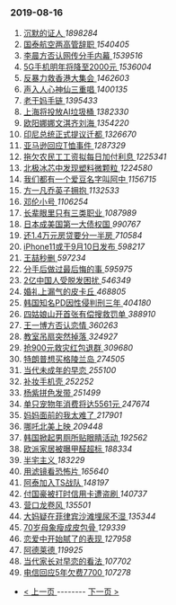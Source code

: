 ### 2019-08-16 
1. [ 沉默的证人 ](https://s.weibo.com/weibo?q=%E6%B2%89%E9%BB%98%E7%9A%84%E8%AF%81%E4%BA%BA&Refer=top) *1898284*
1. [ 国泰航空两高管辞职 ](https://s.weibo.com/weibo?q=%23%E5%9B%BD%E6%B3%B0%E8%88%AA%E7%A9%BA%E4%B8%A4%E9%AB%98%E7%AE%A1%E8%BE%9E%E8%81%8C%23&Refer=top) *1540405*
1. [ 李晨方否认网传分手内幕 ](https://s.weibo.com/weibo?q=%E6%9D%8E%E6%99%A8%E6%96%B9%E5%90%A6%E8%AE%A4%E7%BD%91%E4%BC%A0%E5%88%86%E6%89%8B%E5%86%85%E5%B9%95&Refer=top) *1539516*
1. [ 5G手机明年将降至2000元 ](https://s.weibo.com/weibo?q=%235G%E6%89%8B%E6%9C%BA%E6%98%8E%E5%B9%B4%E5%B0%86%E9%99%8D%E8%87%B32000%E5%85%83%23&Refer=top) *1536004*
1. [ 反暴力救香港大集会 ](https://s.weibo.com/weibo?q=%23%E5%8F%8D%E6%9A%B4%E5%8A%9B%E6%95%91%E9%A6%99%E6%B8%AF%E5%A4%A7%E9%9B%86%E4%BC%9A%23&Refer=top) *1462603*
1. [ 声入人心神仙三重唱 ](https://s.weibo.com/weibo?q=%23%E5%A3%B0%E5%85%A5%E4%BA%BA%E5%BF%83%E7%A5%9E%E4%BB%99%E4%B8%89%E9%87%8D%E5%94%B1%23&Refer=top) *1400135*
1. [ 老干妈手链 ](https://s.weibo.com/weibo?q=%23%E8%80%81%E5%B9%B2%E5%A6%88%E6%89%8B%E9%93%BE%23&Refer=top) *1395433*
1. [ 上海将投放AI垃圾桶 ](https://s.weibo.com/weibo?q=%23%E4%B8%8A%E6%B5%B7%E5%B0%86%E6%8A%95%E6%94%BEAI%E5%9E%83%E5%9C%BE%E6%A1%B6%23&Refer=top) *1382330*
1. [ 欧阳娜娜文淇齐刘海 ](https://s.weibo.com/weibo?q=%23%E6%AC%A7%E9%98%B3%E5%A8%9C%E5%A8%9C%E6%96%87%E6%B7%87%E9%BD%90%E5%88%98%E6%B5%B7%23&Refer=top) *1354220*
1. [ 印尼总统正式提议迁都 ](https://s.weibo.com/weibo?q=%E5%8D%B0%E5%B0%BC%E6%80%BB%E7%BB%9F%E6%AD%A3%E5%BC%8F%E6%8F%90%E8%AE%AE%E8%BF%81%E9%83%BD&Refer=top) *1326670*
1. [ 亚马逊回应T恤事件 ](https://s.weibo.com/weibo?q=%23%E4%BA%9A%E9%A9%AC%E9%80%8A%E5%9B%9E%E5%BA%94T%E6%81%A4%E4%BA%8B%E4%BB%B6%23&Refer=top) *1287329*
1. [ 拖欠农民工工资拟每日加付利息 ](https://s.weibo.com/weibo?q=%E6%8B%96%E6%AC%A0%E5%86%9C%E6%B0%91%E5%B7%A5%E5%B7%A5%E8%B5%84%E6%8B%9F%E6%AF%8F%E6%97%A5%E5%8A%A0%E4%BB%98%E5%88%A9%E6%81%AF&Refer=top) *1225341*
1. [ 北极冰芯中发现塑料微颗粒 ](https://s.weibo.com/weibo?q=%23%E5%8C%97%E6%9E%81%E5%86%B0%E8%8A%AF%E4%B8%AD%E5%8F%91%E7%8E%B0%E5%A1%91%E6%96%99%E5%BE%AE%E9%A2%97%E7%B2%92%23&Refer=top) *1224580*
1. [ 我们都有一个爱豆名字叫阿中 ](https://s.weibo.com/weibo?q=%23%E6%88%91%E4%BB%AC%E9%83%BD%E6%9C%89%E4%B8%80%E4%B8%AA%E7%88%B1%E8%B1%86%E5%90%8D%E5%AD%97%E5%8F%AB%E9%98%BF%E4%B8%AD%23&Refer=top) *1156715*
1. [ 方一凡乔英子拥抱 ](https://s.weibo.com/weibo?q=%23%E6%96%B9%E4%B8%80%E5%87%A1%E4%B9%94%E8%8B%B1%E5%AD%90%E6%8B%A5%E6%8A%B1%23&Refer=top) *1132533*
1. [ 邓伦小号 ](https://s.weibo.com/weibo?q=%23%E9%82%93%E4%BC%A6%E5%B0%8F%E5%8F%B7%23&Refer=top) *1106254*
1. [ 长辈眼里只有三类职业 ](https://s.weibo.com/weibo?q=%23%E9%95%BF%E8%BE%88%E7%9C%BC%E9%87%8C%E5%8F%AA%E6%9C%89%E4%B8%89%E7%B1%BB%E8%81%8C%E4%B8%9A%23&Refer=top) *1087989*
1. [ 日本成美国第一大债权国 ](https://s.weibo.com/weibo?q=%E6%97%A5%E6%9C%AC%E6%88%90%E7%BE%8E%E5%9B%BD%E7%AC%AC%E4%B8%80%E5%A4%A7%E5%80%BA%E6%9D%83%E5%9B%BD&Refer=top) *990767*
1. [ 还1.4万元房贷要分一半房 ](https://s.weibo.com/weibo?q=%23%E8%BF%981.4%E4%B8%87%E5%85%83%E6%88%BF%E8%B4%B7%E8%A6%81%E5%88%86%E4%B8%80%E5%8D%8A%E6%88%BF%23&Refer=top) *710584*
1. [ iPhone11或于9月10日发布 ](https://s.weibo.com/weibo?q=%23iPhone11%E6%88%96%E4%BA%8E9%E6%9C%8810%E6%97%A5%E5%8F%91%E5%B8%83%23&Refer=top) *598217*
1. [ 王喆秒删 ](https://s.weibo.com/weibo?q=%23%E7%8E%8B%E5%96%86%E7%A7%92%E5%88%A0%23&Refer=top) *597234*
1. [ 分手后做过最后悔的事 ](https://s.weibo.com/weibo?q=%23%E5%88%86%E6%89%8B%E5%90%8E%E5%81%9A%E8%BF%87%E6%9C%80%E5%90%8E%E6%82%94%E7%9A%84%E4%BA%8B%23&Refer=top) *595975*
1. [ 2亿中国人受脱发困扰 ](https://s.weibo.com/weibo?q=%232%E4%BA%BF%E4%B8%AD%E5%9B%BD%E4%BA%BA%E5%8F%97%E8%84%B1%E5%8F%91%E5%9B%B0%E6%89%B0%23&Refer=top) *546349*
1. [ 婚礼上漏气的皮卡丘 ](https://s.weibo.com/weibo?q=%23%E5%A9%9A%E7%A4%BC%E4%B8%8A%E6%BC%8F%E6%B0%94%E7%9A%84%E7%9A%AE%E5%8D%A1%E4%B8%98%23&Refer=top) *468805*
1. [ 韩国知名PD因性侵判刑三年 ](https://s.weibo.com/weibo?q=%23%E9%9F%A9%E5%9B%BD%E7%9F%A5%E5%90%8DPD%E5%9B%A0%E6%80%A7%E4%BE%B5%E5%88%A4%E5%88%91%E4%B8%89%E5%B9%B4%23&Refer=top) *404180*
1. [ 四姑娘山开首张有偿搜救罚单 ](https://s.weibo.com/weibo?q=%E5%9B%9B%E5%A7%91%E5%A8%98%E5%B1%B1%E5%BC%80%E9%A6%96%E5%BC%A0%E6%9C%89%E5%81%BF%E6%90%9C%E6%95%91%E7%BD%9A%E5%8D%95&Refer=top) *388910*
1. [ 王一博方否认恋情 ](https://s.weibo.com/weibo?q=%23%E7%8E%8B%E4%B8%80%E5%8D%9A%E6%96%B9%E5%90%A6%E8%AE%A4%E6%81%8B%E6%83%85%23&Refer=top) *360263*
1. [ 教室吊扇突然掉落 ](https://s.weibo.com/weibo?q=%23%E6%95%99%E5%AE%A4%E5%90%8A%E6%89%87%E7%AA%81%E7%84%B6%E6%8E%89%E8%90%BD%23&Refer=top) *324927*
1. [ 抢900元救灾红包退群 ](https://s.weibo.com/weibo?q=%23%E6%8A%A2900%E5%85%83%E6%95%91%E7%81%BE%E7%BA%A2%E5%8C%85%E9%80%80%E7%BE%A4%23&Refer=top) *309680*
1. [ 特朗普想买格陵兰岛 ](https://s.weibo.com/weibo?q=%23%E7%89%B9%E6%9C%97%E6%99%AE%E6%83%B3%E4%B9%B0%E6%A0%BC%E9%99%B5%E5%85%B0%E5%B2%9B%23&Refer=top) *274505*
1. [ 当代未成年的早恋 ](https://s.weibo.com/weibo?q=%23%E5%BD%93%E4%BB%A3%E6%9C%AA%E6%88%90%E5%B9%B4%E7%9A%84%E6%97%A9%E6%81%8B%23&Refer=top) *255100*
1. [ 补妆手机壳 ](https://s.weibo.com/weibo?q=%23%E8%A1%A5%E5%A6%86%E6%89%8B%E6%9C%BA%E5%A3%B3%23&Refer=top) *252252*
1. [ 杨紫拼色发带 ](https://s.weibo.com/weibo?q=%23%E6%9D%A8%E7%B4%AB%E6%8B%BC%E8%89%B2%E5%8F%91%E5%B8%A6%23&Refer=top) *251499*
1. [ 单只宠物年消费将达5561元 ](https://s.weibo.com/weibo?q=%23%E5%8D%95%E5%8F%AA%E5%AE%A0%E7%89%A9%E5%B9%B4%E6%B6%88%E8%B4%B9%E5%B0%86%E8%BE%BE5561%E5%85%83%23&Refer=top) *247674*
1. [ 妈妈面前的我太难了 ](https://s.weibo.com/weibo?q=%23%E5%A6%88%E5%A6%88%E9%9D%A2%E5%89%8D%E7%9A%84%E6%88%91%E5%A4%AA%E9%9A%BE%E4%BA%86%23&Refer=top) *217901*
1. [ 哪吒北美上映 ](https://s.weibo.com/weibo?q=%23%E5%93%AA%E5%90%92%E5%8C%97%E7%BE%8E%E4%B8%8A%E6%98%A0%23&Refer=top) *209448*
1. [ 韩国掀起男厕所贴眼睛活动 ](https://s.weibo.com/weibo?q=%E9%9F%A9%E5%9B%BD%E6%8E%80%E8%B5%B7%E7%94%B7%E5%8E%95%E6%89%80%E8%B4%B4%E7%9C%BC%E7%9D%9B%E6%B4%BB%E5%8A%A8&Refer=top) *192562*
1. [ 欧派家居被曝甲醛超标 ](https://s.weibo.com/weibo?q=%E6%AC%A7%E6%B4%BE%E5%AE%B6%E5%B1%85%E8%A2%AB%E6%9B%9D%E7%94%B2%E9%86%9B%E8%B6%85%E6%A0%87&Refer=top) *188334*
1. [ 半宅主义 ](https://s.weibo.com/weibo?q=%23%E5%8D%8A%E5%AE%85%E4%B8%BB%E4%B9%89%23&Refer=top) *183229*
1. [ 用滤镜看恐怖片 ](https://s.weibo.com/weibo?q=%23%E7%94%A8%E6%BB%A4%E9%95%9C%E7%9C%8B%E6%81%90%E6%80%96%E7%89%87%23&Refer=top) *165640*
1. [ 阿泰加入TS战队 ](https://s.weibo.com/weibo?q=%23%E9%98%BF%E6%B3%B0%E5%8A%A0%E5%85%A5TS%E6%88%98%E9%98%9F%23&Refer=top) *148197*
1. [ 付国豪被打时信用卡遭盗刷 ](https://s.weibo.com/weibo?q=%23%E4%BB%98%E5%9B%BD%E8%B1%AA%E8%A2%AB%E6%89%93%E6%97%B6%E4%BF%A1%E7%94%A8%E5%8D%A1%E9%81%AD%E7%9B%97%E5%88%B7%23&Refer=top) *140737*
1. [ 营口龙卷风 ](https://s.weibo.com/weibo?q=%E8%90%A5%E5%8F%A3%E9%BE%99%E5%8D%B7%E9%A3%8E&Refer=top) *135501*
1. [ 大妈疑在菲律宾沙滩埋尿不湿 ](https://s.weibo.com/weibo?q=%23%E5%A4%A7%E5%A6%88%E7%96%91%E5%9C%A8%E8%8F%B2%E5%BE%8B%E5%AE%BE%E6%B2%99%E6%BB%A9%E5%9F%8B%E5%B0%BF%E4%B8%8D%E6%B9%BF%23&Refer=top) *135344*
1. [ 70岁母象瘦成皮包骨 ](https://s.weibo.com/weibo?q=%2370%E5%B2%81%E6%AF%8D%E8%B1%A1%E7%98%A6%E6%88%90%E7%9A%AE%E5%8C%85%E9%AA%A8%23&Refer=top) *129339*
1. [ 恋爱中开始腻了的表现 ](https://s.weibo.com/weibo?q=%23%E6%81%8B%E7%88%B1%E4%B8%AD%E5%BC%80%E5%A7%8B%E8%85%BB%E4%BA%86%E7%9A%84%E8%A1%A8%E7%8E%B0%23&Refer=top) *127958*
1. [ 阿德莱德 ](https://s.weibo.com/weibo?q=%23%E9%98%BF%E5%BE%B7%E8%8E%B1%E5%BE%B7%23&Refer=top) *119925*
1. [ 当代家长对早恋的看法 ](https://s.weibo.com/weibo?q=%23%E5%BD%93%E4%BB%A3%E5%AE%B6%E9%95%BF%E5%AF%B9%E6%97%A9%E6%81%8B%E7%9A%84%E7%9C%8B%E6%B3%95%23&Refer=top) *107702*
1. [ 电信回应5年欠费7700 ](https://s.weibo.com/weibo?q=%23%E7%94%B5%E4%BF%A1%E5%9B%9E%E5%BA%945%E5%B9%B4%E6%AC%A0%E8%B4%B97700%23&Refer=top) *107278* 

- [ < 上一页 ](https://github.com/able8/weibo-hot-record/blob/master/2019-08-15.md) -------- [ 下一页 > ](https://github.com/able8/weibo-hot-record/blob/master/2019-08-17.md)